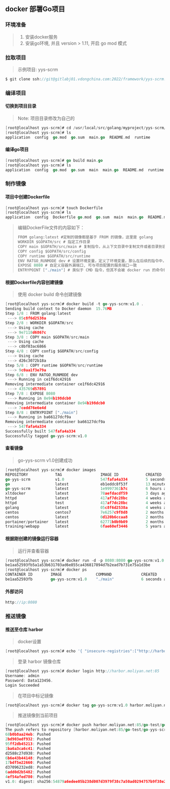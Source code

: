 ## docker 部署Go项目

###  环境准备

> 1. 安装docker服务
> 2. 安装go环境, 并且 version > 1.11, 开启 go mod 模式

### 拉取项目

> 示例项目: yys-scrm

```go
$ git clone ssh://git@gitlabj01.vdongchina.com:2022/framework/yys-scrm.git
```

### 编译项目

#### 切换到项目目录

>  Note: 项目目录修改为自己的

```go
[root@localhost yys-scrm]# cd /usr/local/src/golang/myproject/yys-scrm/
[root@localhost yys-scrm]# ls
application  config  go.mod  go.sum  main.go  README.md  runtime
```

#### 编译go项目

```go
[root@localhost yys-scrm]# go build main.go 
[root@localhost yys-scrm]# ls
application  config  go.mod  go.sum  main  main.go  README.md  runtime
```

### 制作镜像

#### 项目中创建Dockerfile

```go
[root@localhost yys-scrm]# touch Dockerfile
[root@localhost yys-scrm]# ls
application  config  Dockerfile go.mod  go.sum  main  main.go  README.md  runtime
```

> 编辑DockerFile文件的内容如下：
>
> ```go
> FROM golang:latest #定制的镜像都是基于 FROM 的镜像，这里是 golang
> WORKDIR $GOPATH/src # 指定工作目录
> COPY main $GOPATH/src/main # 复制指令，从上下文目录中复制文件或者目录到容器里指定路径。
> COPY config $GOPATH/src/config
> COPY runtime $GOPATH/src/runtime
> ENV RATGO_RUNMODE dev # 设置环境变量，定义了环境变量，那么在后续的指令中，就可以使用这个环境变量。
> EXPOSE 8080 # 自定义容器外漏端口, 可与项目配置的服务端口一致
> ENTRYPOINT ["./main"] # 类似于 CMD 指令，但其不会被 docker run 的命令行参数指定的指令所覆盖，而且这些命令行参数会被当作参数送给 ENTRYPOINT 指令指定的程序。
> ```

#### 根据Dockerfile内容创建镜像

> 使用 docker build 命令创建镜像

```go
[root@localhost yys-scrm]# docker build -t go-yys-scrm:v1.0 .
Sending build context to Docker daemon  15.76MB
Step 1/8 : FROM golang:latest
 ---> 05c8f6d2538a
Step 2/8 : WORKDIR $GOPATH/src
 ---> Using cache
 ---> 9e7118d6867c
Step 3/8 : COPY main $GOPATH/src/main
 ---> Using cache
 ---> c8bf03ac6866
Step 4/8 : COPY config $GOPATH/src/config
 ---> Using cache
 ---> d26c3072b18a
Step 5/8 : COPY runtime $GOPATH/src/runtime
 ---> 9c0aa1f3e79a
Step 6/8 : ENV RATGO_RUNMODE dev
 ---> Running in ce1f6dc42916
Removing intermediate container ce1f6dc42916
 ---> 435769d57891
Step 7/8 : EXPOSE 8080
 ---> Running in 8e94b198dcb0
Removing intermediate container 8e94b198dcb0
 ---> 7cedd76e6e4d
Step 8/8 : ENTRYPOINT ["./main"]
 ---> Running in ba66127dcf9a
Removing intermediate container ba66127dcf9a
 ---> 547fafa4a334
Successfully built 547fafa4a334
Successfully tagged go-yys-scrm:v1.0
```

####  查看镜像

> go-yys-scrm  v1.0创建成功

```go
[root@localhost yys-scrm]# docker images
REPOSITORY            TAG                 IMAGE ID            CREATED             SIZE
go-yys-scrm           v1.0                547fafa4a334        5 seconds ago       855MB
go                    latest              eb1eddc8f53f        13 minutes ago      855MB
go-yys-scrm           latest              1e9997361b7c        6 hours ago         855MB
xltdocker             latest              78aefdacdf59        3 days ago          845MB
httpd                 latest              417af7dc28bc        4 weeks ago         138MB
httpd                 test                417af7dc28bc        4 weeks ago         138MB
golang                latest              05c8f6d2538a        4 weeks ago         839MB
centos                centos7             7e6257c9f8d8        2 months ago        203MB
centos                latest              0d120b6ccaa8        2 months ago        215MB
portainer/portainer   latest              62771b0b9b09        2 months ago        79.1MB
training/webapp       latest              6fae60ef3446        5 years ago         349MB
```

#### 根据刚创建的镜像运行容器

> 运行并查看容器

```go
[root@localhost yys-scrm]# docker run -d -p 8080:8080 go-yys-scrm:v1.0
be1aa52593fb5a1a53b631703ad6e855ca436817894d7b2ead7b731e75a1d3be
[root@localhost yys-scrm]# docker ps 
CONTAINER ID        IMAGE               COMMAND             CREATED             STATUS              PORTS                    NAMES
be1aa52593fb        go-yys-scrm:v1.0    "./main"            6 seconds ago       Up 5 seconds        0.0.0.0:8080->8080/tcp   elastic_saha
```

#### 外部访问

```go
http://ip:8080
```

### 推送镜像

#### 推送至仓库 harbor

> docker设置

```go
[root@localhost yys-scrm]# echo '{ "insecure-registries":["http://harbor.moliyan.net:85"] }' > /etc/docker/daemon.json
```

> 登录 harbor 镜像仓库

```go
[root@localhost yys-scrm]# docker login http://harbor.moliyan.net:85
Username: admin
Password: Data123456.
Login Succeeded
```

> 在项目中标记镜像

```go
[root@localhost yys-scrm]# docker tag go-yys-scrm:v1.0 harbor.moliyan.net:85/go-test/go-yys-scrm:v1.0
```

> 推送镜像到当前项目

```go
[root@localhost yys-scrm]# docker push harbor.moliyan.net:85/go-test/go-yys-scrm:v1.0
The push refers to repository [harbor.moliyan.net:85/go-test/go-yys-scrm]
68b0b8aa24eb: Pushed 
2bd903edf932: Pushed 
95ff2db45213: Pushed 
1ba6a3ca6c41: Pushed
d2588c27d938: Pushed
6b6e43b44148: Pushed 
17bdf5e22660: Pushed 
d37096232ed8: Pushed 
6add0d2b5482: Pushed 
4ef54afed780: Pushed 
v1.0: digest: sha256:54879a6edee05b238d007d3979f38c7a50ad0294757b9f38e2da4829e37461c0 size: 2421
```





